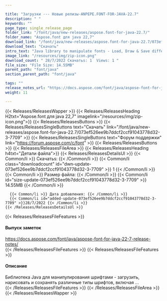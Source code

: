 ```yaml
---

title: "Загрузки --- Новые релизы-ANPEPE.FONT-FOR-JAVA-22.7"
description: " "
keywords: ""
page_type: single_release_page
folder_link: "/font/java/new-releases/aspose.font-for-java-22.7/"
folder_name: "Aspose.font для java 22,7"
download_link: "/font/java/new-releases/aspose.font-for-java-22.7/073ef526ee9b7ddcf2ccf91043778d32-3-7709"
download_text: "Скачать"
intro_text: "Java library to manipulate fonts - Load, Draw & Save different font types includ..."
image_link: "/resources/img/zip-icon.png"
download_count: " 28/7/2022 Скачатьs: 1  Views: 1 "
file_size: "File Size: 14.55MB"
parent_path: "font/java"
section_parent_path: "font/java"

tags: ""
release_notes_url: "https://docs.aspose.com/font/java/aspose-font-for-java-22-7-release-notes/"
weight: 11

---
```


{{< Releases/ReleasesWapper >}}
  {{< Releases/ReleasesHeading H2txt="Aspose.font для java 22,7" imagelink="/resources/img/zip-icon.png">}}
  {{< Releases/ReleasesButtons >}}
    {{< Releases/ReleasesSingleButtons text="Скачать" link="/font/java/new-releases/aspose.font-for-java-22.7/073ef526ee9b7ddcf2ccf91043778d32-3-7709" >}}
    {{< Releases/ReleasesSingleButtons text="Форум поддержки" link="https://forum.aspose.com/c/font" >}}
  {{< Releases/ReleasesButtons >}}
  {{< Releases/ReleasesFileArea >}}
    {{< Releases/ReleasesHeading h4txt="Детали файла">}}
    {{< Releases/ReleasesDetailsUl >}}
      {{< Common/li >}} Скачатьs: {{< /Common/li >}}
      {{< Common/li class="downloadcount" id="dwn-update-073ef526ee9b7ddcf2ccf91043778d32-3-7709" >}} 1 {{< /Common/li >}}
      {{< Common/li >}} Размер файла: {{< /Common/li >}}
      {{< Common/li id="size-update-073ef526ee9b7ddcf2ccf91043778d32-3-7709" >}} 14.55MB {{< /Common/li >}}

      {{< Common/li >}} Дата добавления: {{< /Common/li >}}
      {{< Common/li id="added-update-073ef526ee9b7ddcf2ccf91043778d32-3-7709" >}}28/7/2022 {{< /Common/li >}}
    {{< /Releases/ReleasesDetailsUl >}}

  {{< Releases/ReleasesFileFeatures >}}
      <h4>Выпуск заметок</h4><div><a href='https://docs.aspose.com/font/java/aspose-font-for-java-22-7-release-notes/'>https://docs.aspose.com/font/java/aspose-font-for-java-22-7-release-notes/</a></div>
  {{< /Releases/ReleasesFileFeatures >}}
  {{< Releases/ReleasesFileFeatures >}}
      <h4>Описание</h4><div class="HTMLDescription">Библиотека Java для манипулирования шрифтами - загрузить, нарисовать и сохранять различные типы шрифтов, включая ...</div>
  {{< /Releases/ReleasesFileFeatures >}}
 {{< /Releases/ReleasesFileArea >}}
{{< /Releases/ReleasesWapper >}}


